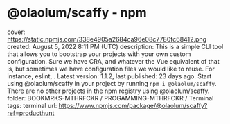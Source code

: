 # @olaolum/scaffy - npm

cover: https://static.npmjs.com/338e4905a2684ca96e08c7780fc68412.png
created: August 5, 2022 8:11 PM (UTC)
description: This is a simple CLI tool that allows you to bootstrap your projects with your own custom configuration. Sure we have CRA, and whatever the Vue equivalent of that is, but sometimes we have configuration files we would like to reuse. For instance, eslint, . Latest version: 1.1.2, last published: 23 days ago. Start using @olaolum/scaffy in your project by running `npm i @olaolum/scaffy`. There are no other projects in the npm registry using @olaolum/scaffy.
folder: BOOKMRKS-MTHRFCKR / PROGAMMING-MTHRFCKR / Terminal
tags: terminal
url: https://www.npmjs.com/package/@olaolum/scaffy?ref=producthunt